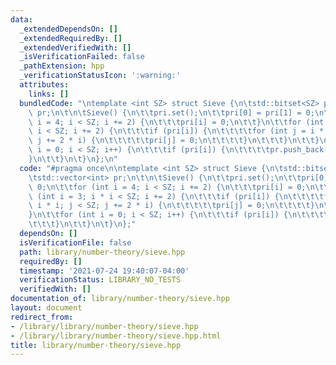 ```yaml
---
data:
  _extendedDependsOn: []
  _extendedRequiredBy: []
  _extendedVerifiedWith: []
  _isVerificationFailed: false
  _pathExtension: hpp
  _verificationStatusIcon: ':warning:'
  attributes:
    links: []
  bundledCode: "\ntemplate <int SZ> struct Sieve {\n\tstd::bitset<SZ> pri;\n\tstd::vector<int>\
    \ pr;\n\t\n\tSieve() {\n\t\tpri.set();\n\t\tpri[0] = pri[1] = 0;\n\t\tfor (int\
    \ i = 4; i < SZ; i += 2) {\n\t\t\tpri[i] = 0;\n\t\t}\n\t\tfor (int i = 3; i *\
    \ i < SZ; i += 2) {\n\t\t\tif (pri[i]) {\n\t\t\t\tfor (int j = i * i; j < SZ;\
    \ j += 2 * i) {\n\t\t\t\t\tpri[j] = 0;\n\t\t\t\t}\n\t\t\t}\n\t\t}\n\t\tfor (int\
    \ i = 0; i < SZ; i++) {\n\t\t\tif (pri[i]) {\n\t\t\t\tpr.push_back(i);\n\t\t\t\
    }\n\t\t}\n\t}\n};\n"
  code: "#pragma once\n\ntemplate <int SZ> struct Sieve {\n\tstd::bitset<SZ> pri;\n\
    \tstd::vector<int> pr;\n\t\n\tSieve() {\n\t\tpri.set();\n\t\tpri[0] = pri[1] =\
    \ 0;\n\t\tfor (int i = 4; i < SZ; i += 2) {\n\t\t\tpri[i] = 0;\n\t\t}\n\t\tfor\
    \ (int i = 3; i * i < SZ; i += 2) {\n\t\t\tif (pri[i]) {\n\t\t\t\tfor (int j =\
    \ i * i; j < SZ; j += 2 * i) {\n\t\t\t\t\tpri[j] = 0;\n\t\t\t\t}\n\t\t\t}\n\t\t\
    }\n\t\tfor (int i = 0; i < SZ; i++) {\n\t\t\tif (pri[i]) {\n\t\t\t\tpr.push_back(i);\n\
    \t\t\t}\n\t\t}\n\t}\n};"
  dependsOn: []
  isVerificationFile: false
  path: library/number-theory/sieve.hpp
  requiredBy: []
  timestamp: '2021-07-24 19:40:07-04:00'
  verificationStatus: LIBRARY_NO_TESTS
  verifiedWith: []
documentation_of: library/number-theory/sieve.hpp
layout: document
redirect_from:
- /library/library/number-theory/sieve.hpp
- /library/library/number-theory/sieve.hpp.html
title: library/number-theory/sieve.hpp
---
```

